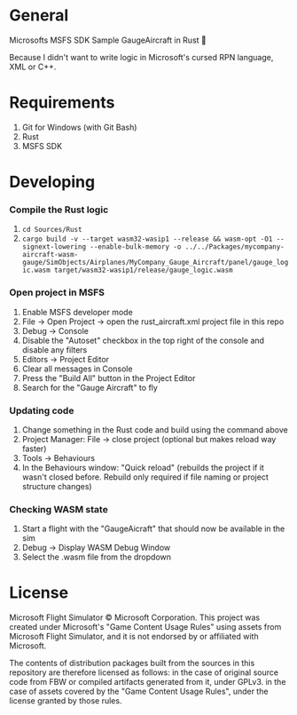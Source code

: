 # General

Microsofts MSFS SDK Sample GaugeAircraft in Rust 🦀

Because I didn't want to write logic in Microsoft's cursed RPN language, XML or C++.

# Requirements
1. Git for Windows (with Git Bash)
1. Rust
1. MSFS SDK

# Developing

### Compile the Rust logic
1. `cd Sources/Rust`
1. `cargo build -v --target wasm32-wasip1 --release && wasm-opt -O1 --signext-lowering --enable-bulk-memory -o ../../Packages/mycompany-aircraft-wasm-gauge/SimObjects/Airplanes/MyCompany_Gauge_Aircraft/panel/gauge_logic.wasm target/wasm32-wasip1/release/gauge_logic.wasm`

### Open project in MSFS
1. Enable MSFS developer mode
1. File -> Open Project -> open the rust_aircraft.xml project file in this repo
1. Debug -> Console
1. Disable the "Autoset" checkbox in the top right of the console and disable any filters
1. Editors -> Project Editor
1. Clear all messages in Console
1. Press the "Build All" button in the Project Editor
1. Search for the "Gauge Aircraft" to fly

### Updating code
1. Change something in the Rust code and build using the command above
1. Project Manager: File -> close project (optional but makes reload way faster)
1. Tools -> Behaviours
1. In the Behaviours window: "Quick reload" (rebuilds the project if it wasn't closed before. Rebuild only required if file naming or project structure changes)

### Checking WASM state
1. Start a flight with the "GaugeAicraft" that should now be available in the sim
1. Debug -> Display WASM Debug Window
1. Select the .wasm file from the dropdown


# License

Microsoft Flight Simulator © Microsoft Corporation. This project was created under Microsoft's "Game Content Usage Rules" using assets from Microsoft Flight Simulator, and it is not endorsed by or affiliated with Microsoft.

The contents of distribution packages built from the sources in this repository are therefore licensed as follows:
    in the case of original source code from FBW or compiled artifacts generated from it, under GPLv3.
    in the case of assets covered by the "Game Content Usage Rules", under the license granted by those rules.

